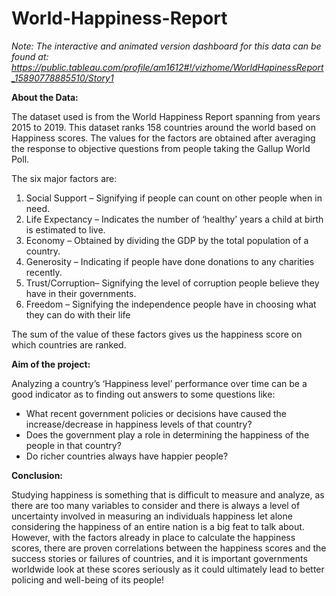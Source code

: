 # World-Happiness-Report

  <i>Note: The interactive and animated version dashboard for this data can be found at:
  https://public.tableau.com/profile/am1612#!/vizhome/WorldHapinessReport_15890778885510/Story1</i>

<b>About the Data:</b>

  The dataset used is from the World Happiness Report spanning from years 2015 to 2019. This dataset ranks 158 countries around the world based on Happiness scores. The values for   the factors are obtained after averaging the response to objective questions from people taking the Gallup World Poll. 

The six major factors are: 
  1.	Social Support – Signifying if people can count on other people when in need.
  2.	Life Expectancy – Indicates the number of ‘healthy’ years a child at birth is estimated to live.
  3.	Economy – Obtained by dividing the GDP by the total population of a country.
  4.	Generosity – Indicating if people have done donations to any charities recently.
  5.	Trust/Corruption– Signifying the level of corruption people believe they have in their governments.
  6.	Freedom – Signifying the independence people have in choosing what they can do with their life
  
  The sum of the value of these factors gives us the happiness score on which countries are ranked. 

<b>Aim of the project:</b>

Analyzing a country’s ‘Happiness level’ performance over time can be a good indicator as to finding out answers to some questions like: 

  - What recent government policies or decisions have caused the increase/decrease in happiness levels of that country? 
  - Does the government play a role in determining the happiness of the people in that country?
  - Do richer countries always have happier people?

<b>Conclusion:</b>

Studying happiness is something that is difficult to measure and analyze, as there are too many variables to consider and there is always a level of uncertainty involved in measuring an individuals happiness let alone considering the happiness of an entire nation is a big feat to talk about. 
However, with the factors already in place to calculate the happiness scores, there are proven correlations between the happiness scores and the success stories or failures of countries, and it is important governments worldwide look at these scores seriously as it could ultimately lead to better policing and well-being of its people!
